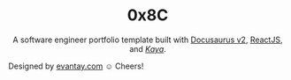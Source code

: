 <h1 align="center">
  0x8C
</h1>

<p align="center">
  A software engineer portfolio template built with <a href="https://v2.docusaurus.io/">Docusaurus v2</a>, <a href="https://reactjs.org/">ReactJS</a>, and <i><a href="https://lmgtfy.app/?q=kaya">Kaya</a></i>.
</p>

Designed by [evantay.com](https://evantay.com/) :relaxed: Cheers!
